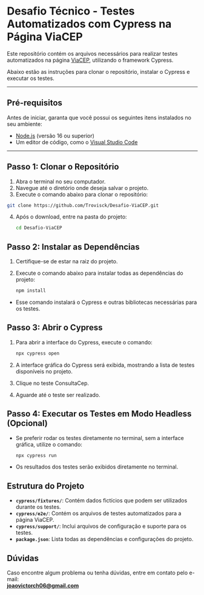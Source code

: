 # Desafio Técnico - Testes Automatizados com Cypress na Página ViaCEP

Este repositório contém os arquivos necessários para realizar testes automatizados na página [ViaCEP](https://viacep.com.br/), utilizando o framework Cypress.

Abaixo estão as instruções para clonar o repositório, instalar o Cypress e executar os testes.

---

## **Pré-requisitos**

Antes de iniciar, garanta que você possui os seguintes itens instalados no seu ambiente:

- [Node.js](https://nodejs.org/) (versão 16 ou superior)
- Um editor de código, como o [Visual Studio Code](https://code.visualstudio.com/)

---

## **Passo 1: Clonar o Repositório**

1. Abra o terminal no seu computador.
2. Navegue até o diretório onde deseja salvar o projeto.
3. Execute o comando abaixo para clonar o repositório:

```bash
git clone https://github.com/Trovisck/Desafio-ViaCEP.git

```

4. Após o download, entre na pasta do projeto:
   ```bash
   cd Desafio-ViaCEP
   ```
## Passo 2: Instalar as Dependências

1. Certifique-se de estar na raiz do projeto.
2. Execute o comando abaixo para instalar todas as dependências do projeto:

   ```bash
   npm install
- Esse comando instalará o Cypress e outras bibliotecas necessárias para os testes.
## Passo 3: Abrir o Cypress

1. Para abrir a interface do Cypress, execute o comando:

   ```bash
   npx cypress open

2. A interface gráfica do Cypress será exibida, mostrando a lista de testes disponíveis no projeto.  
3. Clique no teste ConsultaCep.
4. Aguarde até o teste ser realizado.

## Passo 4: Executar os Testes em Modo Headless (Opcional)

- Se preferir rodar os testes diretamente no terminal, sem a interface gráfica, utilize o comando:

   ```bash
   npx cypress run
- Os resultados dos testes serão exibidos diretamente no terminal.

## Estrutura do Projeto

- **`cypress/fixtures/`**: Contém dados fictícios que podem ser utilizados durante os testes.  
- **`cypress/e2e/`**: Contém os arquivos de testes automatizados para a página ViaCEP.  
- **`cypress/support/`**: Inclui arquivos de configuração e suporte para os testes.  
- **`package.json`**: Lista todas as dependências e configurações do projeto.

## Dúvidas

Caso encontre algum problema ou tenha dúvidas, entre em contato pelo e-mail:  
**[joaovictorch06@gmail.com](mailto:joaovictorch06@gmail.com)**

